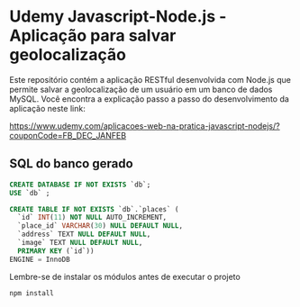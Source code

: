 # Udemy Javascript-Node.js - Aplicação para salvar geolocalização

Este repositório contém a aplicação RESTful desenvolvida com Node.js que permite salvar a geolocalização de um usuário em um banco de dados MySQL.
Você encontra a explicação passo a passo do desenvolvimento da aplicação neste link:

https://www.udemy.com/aplicacoes-web-na-pratica-javascript-nodejs/?couponCode=FB_DEC_JANFEB

## SQL do banco gerado

```sql
CREATE DATABASE IF NOT EXISTS `db`;
USE `db` ;

CREATE TABLE IF NOT EXISTS `db`.`places` (
  `id` INT(11) NOT NULL AUTO_INCREMENT,
  `place_id` VARCHAR(30) NULL DEFAULT NULL,
  `address` TEXT NULL DEFAULT NULL,
  `image` TEXT NULL DEFAULT NULL,
  PRIMARY KEY (`id`))
ENGINE = InnoDB
```

Lembre-se de instalar os módulos antes de executar o projeto

```
npm install
```
